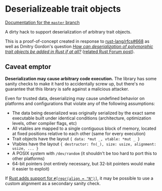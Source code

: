 # Deserializeable trait objects

[Documentation for the `master` branch](https://rufflewind.com/detrojt)

A dirty hack to support deserialization of arbitrary trait objects.

This is a proof-of-concept created in response to [rust-lang/rfcs#668](https://github.com/rust-lang/rfcs/issues/668) as well as Dmitry Gordon's question [*How can deserialization of polymorphic trait objects be added in Rust if at all?*](https://stackoverflow.com/q/44231020/440302) ([related Rust Forum post](https://users.rust-lang.org/t/reflection-in-rust/11069)).

## Caveat emptor

**Deserialization may cause arbitrary code execution.**  The library has some sanity checks to make it hard to accidentally screw up, but there's no guarantee that this library is safe against a malicious attacker.

Even for trusted data, deserializing may cause undefined behavior on platforms and configurations that violate any of the following assumptions:

  - The data being deserialized was originally serialized by the exact same executable built under identical conditions (architecture, optimization levels, other compiler flags, etc)
  - All vtables are mapped to a single contiguous block of memory, located at fixed positions relative to each other (same for every execution)
  - Trait objects have the layout `{ data: *mut _, vtable: *mut _ }`
  - Vtables have the layout `{ destructor: fn(_), size: usize, alignment: usize, ... }`
  - A POSIX system with `/dev/random` (it shouldn't be too hard to port this to other platforms)
  - 64-bit pointers (not entirely necessary, but 32-bit pointers would make it easier to exploit)

If [Rust adds support for `#[repr(align = "N")]`](https://github.com/rust-lang/rust/issues/33626), it may be possible to use a custom alignment as a secondary sanity check.
